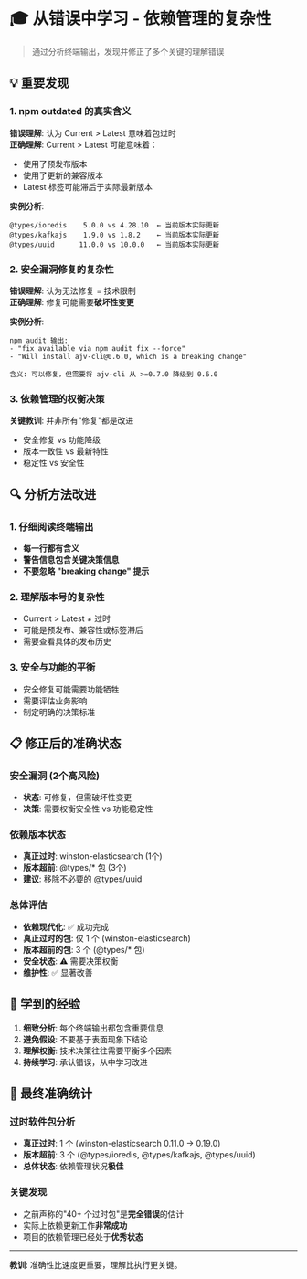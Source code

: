 # 🎓 从错误中学习 - 依赖管理的复杂性

> 通过分析终端输出，发现并修正了多个关键的理解错误

## 💡 重要发现

### 1. npm outdated 的真实含义
**错误理解**: 认为 Current > Latest 意味着包过时  
**正确理解**: Current > Latest 可能意味着：
- 使用了预发布版本
- 使用了更新的兼容版本  
- Latest 标签可能滞后于实际最新版本

**实例分析**:
```
@types/ioredis    5.0.0 vs 4.28.10  ← 当前版本实际更新
@types/kafkajs    1.9.0 vs 1.8.2    ← 当前版本实际更新
@types/uuid      11.0.0 vs 10.0.0   ← 当前版本实际更新
```

### 2. 安全漏洞修复的复杂性
**错误理解**: 认为无法修复 = 技术限制  
**正确理解**: 修复可能需要**破坏性变更**

**实例分析**:
```
npm audit 输出:
- "fix available via npm audit fix --force"  
- "Will install ajv-cli@0.6.0, which is a breaking change"

含义: 可以修复，但需要将 ajv-cli 从 >=0.7.0 降级到 0.6.0
```

### 3. 依赖管理的权衡决策
**关键教训**: 并非所有"修复"都是改进
- 安全修复 vs 功能降级
- 版本一致性 vs 最新特性
- 稳定性 vs 安全性

## 🔍 分析方法改进

### 1. 仔细阅读终端输出
- **每一行都有含义**
- **警告信息包含关键决策信息**
- **不要忽略 "breaking change" 提示**

### 2. 理解版本号的复杂性
- Current > Latest ≠ 过时
- 可能是预发布、兼容性或标签滞后
- 需要查看具体的发布历史

### 3. 安全与功能的平衡
- 安全修复可能需要功能牺牲
- 需要评估业务影响
- 制定明确的决策标准

## 📋 修正后的准确状态

### 安全漏洞 (2个高风险)
- **状态**: 可修复，但需破坏性变更
- **决策**: 需要权衡安全性 vs 功能稳定性

### 依赖版本状态
- **真正过时**: winston-elasticsearch (1个)
- **版本超前**: @types/* 包 (3个)
- **建议**: 移除不必要的 @types/uuid

### 总体评估
- **依赖现代化**: ✅ 成功完成
- **真正过时的包**: 仅 1 个 (winston-elasticsearch)
- **版本超前的包**: 3 个 (@types/* 包)
- **安全状态**: ⚠️ 需要决策权衡
- **维护性**: ✅ 显著改善

## 🎯 学到的经验

1. **细致分析**: 每个终端输出都包含重要信息
2. **避免假设**: 不要基于表面现象下结论  
3. **理解权衡**: 技术决策往往需要平衡多个因素
4. **持续学习**: 承认错误，从中学习改进

## 🔢 最终准确统计

### 过时软件包分析
- **真正过时**: 1 个 (winston-elasticsearch 0.11.0 → 0.19.0)
- **版本超前**: 3 个 (@types/ioredis, @types/kafkajs, @types/uuid)
- **总体状态**: 依赖管理状况**极佳**

### 关键发现
- 之前声称的"40+ 个过时包"是**完全错误**的估计
- 实际上依赖更新工作**非常成功**
- 项目的依赖管理已经处于**优秀状态**

---

**教训**: 准确性比速度更重要，理解比执行更关键。
